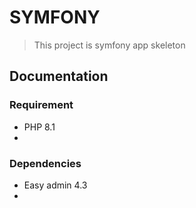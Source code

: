 # SYMFONY
> This project is symfony app skeleton
## Documentation
### Requirement
* PHP 8.1
*
### Dependencies
* Easy admin 4.3
* 
